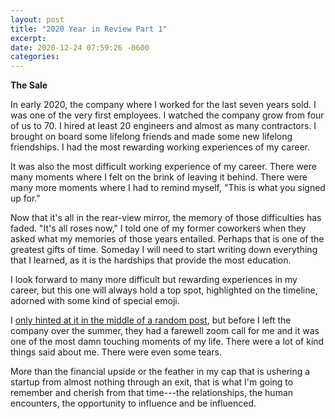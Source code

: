 ```yaml
---
layout: post
title: "2020 Year in Review Part 1"
excerpt: 
date: 2020-12-24 07:59:26 -0600
categories: 
---
```


**The Sale**

In early 2020, the company where I worked for the last seven years sold. I was one of the very first employees. I watched the company grow from four of us to 70. I hired at least 20 engineers and almost as many contractors. I brought on board some lifelong friends and made some new lifelong friendships. I had the most rewarding working experiences of my career.

It was also the most difficult working experience of my career. There were many moments where I felt on the brink of leaving it behind. There were many more moments where I had to remind myself, "This is what you signed up for."

Now that it's all in the rear-view mirror, the memory of those difficulties has faded. "It's all roses now," I told one of my former coworkers when they asked what my memories of those years entailed. Perhaps that is one of the greatest gifts of time. Someday I will need to start writing down everything that I learned, as it is the hardships that provide the most education.

I look forward to many more difficult but rewarding experiences in my career, but this one will always hold a top spot, highlighted on the timeline, adorned with some kind of special emoji.

I [only hinted at it in the middle of a random post](/2020/06/20/more-weblogging/ "One of my reports at the job I just left after seven years called me a 'philosopher-king' (or maybe it was 'philosopher-CTO'). This was the most flattering of all the positive feedback I received in my final days there."), but before I left the company over the summer, they had a farewell zoom call for me and it was one of the most damn touching moments of my life. There were a lot of kind things said about me. There were even some tears.

More than the financial upside or the feather in my cap that is ushering a startup from almost nothing through an exit, that is what I'm going to remember and cherish from that time---the relationships, the human encounters, the opportunity to influence and be influenced. 
